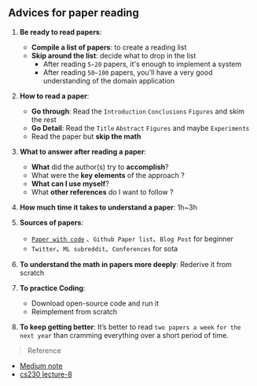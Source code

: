 ## Advices for paper reading

1. **Be ready to read papers**:
   + **Compile a list of papers**: to create a reading list
   + **Skip around the list**: decide what to drop in the list
     + After reading ``5~20`` papers, it's enough to implement a system
     + After reading ``50~100`` papers, you'll have a very good understanding of the domain application

3. **How to read a paper**:
   + **Go through**: Read the `Introduction` `Conclusions` `Figures` and skim the rest
   + **Go Detail**: Read the `Title` `Abstract` `Figures` and maybe `Experiments`
   + Read the paper but **skip the math**
4. **What to answer after reading a paper**:
   + **What** did the author(s) try to **accomplish**?
   + What were the **key elements** of the approach ?
   + **What can I use myself**?
   + What **other references** do I want to follow ?
5. **How much time it takes to understand a paper**: 1h~3h
6. **Sources of papers**: 
   + [`Paper with code`](https://paperswithcode.com/sota) 、`Github Paper list`、`Blog Post` for beginner
   + `Twitter`、`ML subreddit`、`Conferences` for sota
7. **To understand the math in papers more deeply**: Rederive it from scratch
8. **To practice Coding**: 
   + Download open-source code and run it
   + Reimplement from scratch
9. **To keep getting better**: It’s better to read `two papers a week` `for the next year` than cramming everything over a short period of time.



> Reference

+ [Medium note](https://blog.usejournal.com/advice-on-building-a-machine-learning-career-and-reading-research-papers-by-prof-andrew-ng-f90ac99a0182)
+ [cs230 lecture-8](https://www.youtube.com/watch?v=733m6qBH-jI&list=PLoROMvodv4rOABXSygHTsbvUz4G_YQhOb#action=share)

